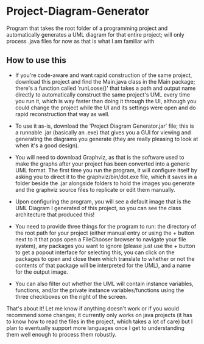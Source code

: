 # Project-Diagram-Generator
 Program that takes the root folder of a programming project and automatically generates a UML diagram for that entire project; will only process .java files for now as that is what I am familiar with

## How to use this
- If you're code-aware and want rapid construction of the same project, download this project and find the Main.java class in the Main package; there's a function called 'runLoose()' that takes a path and output name directly to automatically construct the same project's UML every time you run it, which is way faster than doing it through the UI, although you could change the project while the UI and its settings were open and do rapid reconstruction that way as well.

- To use it as-is, download the 'Project Diagram Generator.jar' file; this is a runnable .jar (basically an .exe) that gives you a GUI for viewing and generating the diagrams you generate (they are really pleasing to look at when it's a good design).

- You will need to download Graphviz, as that is the software used to make the graphs after your project has been converted into a generic UML format. The first time you run the program, it will configure itself by asking you to direct it to the graphviz/bin/dot.exe file, which it saves in a folder beside the .jar alongside folders to hold the images you generate and the graphviz source files to replicate or edit them manually.

- Upon configuring the program, you will see a default image that is the UML Diagram I generated of this project, so you can see the class architecture that produced this!

- You need to provide three things for the program to run: the directory of the root path for your project (either manual entry or using the + button next to it that pops open a FileChooser browser to navigate your file system), any packages you want to ignore (please just use the + button to get a popout interface for selecting this, you can click on the packages to open and close them which translate to whether or not the contents of that package will be interpreted for the UML), and a name for the output image.

- You can also filter out whether the UML will contain instance variables, functions, and/or the private instance variables/functions using the three checkboxes on the right of the screen.

That's about it! Let me know if anything doesn't work or if you would recommend some changes; it currently only works on java projects (it has to know how to read the files in the project, which takes a lot of care) but I plan to eventually support more languages once I get to understanding them well enough to process them robustly.
